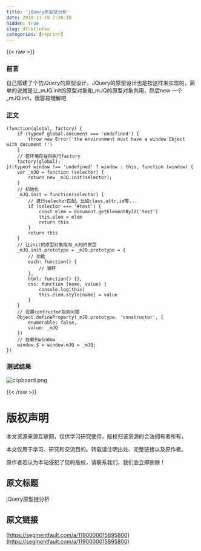 ```yaml
---
title: 'jQuery原型链分析' 
date: 2018-11-18 2:30:10
hidden: true
slug: dfcktlnfeo
categories: [reprint]
---
```


{{< raw >}}
<h3 id="articleHeader0">&#x524D;&#x8A00;</h3><p>&#x81EA;&#x5DF1;&#x642D;&#x5EFA;&#x4E86;&#x4E2A;&#x4EFF;jQuery&#x7684;&#x539F;&#x578B;&#x8BBE;&#x8BA1;&#xFF0C;JQuery&#x7684;&#x539F;&#x578B;&#x8BBE;&#x8BA1;&#x4E5F;&#x662F;&#x6309;&#x8FD9;&#x6837;&#x6765;&#x5B9E;&#x73B0;&#x7684;&#xFF0C;&#x7B80;&#x5355;&#x7684;&#x8BF4;&#x5C31;&#x662F;&#x8BA9;_mJQ.init&#x7684;&#x539F;&#x578B;&#x5BF9;&#x8C61;&#x548C;_mJQ&#x7684;&#x539F;&#x578B;&#x5BF9;&#x8C61;&#x5171;&#x7528;&#xFF0C;&#x7136;&#x540E;new &#x4E00;&#x4E2A;_mJQ.init&#xFF0C;&#x5F88;&#x5BB9;&#x6613;&#x7406;&#x89E3;&#x5427;</p><h3 id="articleHeader1">&#x6B63;&#x6587;</h3><div class="widget-codetool" style="display:none"><div class="widget-codetool--inner"><span class="selectCode code-tool" data-toggle="tooltip" data-placement="top" title="" data-original-title="&#x5168;&#x9009;"></span> <span type="button" class="copyCode code-tool" data-toggle="tooltip" data-placement="top" data-clipboard-text="(function(global, factory) {
    if (typeof global.document === &apos;undefined&apos;) {
        throw new Error(&apos;the environment must have a window Object with document !&apos;)
    }
    // &#x82E5;&#x73AF;&#x5883;&#x5B58;&#x5728;&#x5219;&#x6267;&#x884C;factory
    factory(global);
})(typeof window !== &apos;undefined&apos; ? window : this, function (window) {
    var _mJQ = function (selector) {
        return new _mJQ.init(selector);
    }
    // &#x521D;&#x59CB;&#x5316;
    _mJQ.init = function(selector) {
        // &#x8FDB;&#x884C;selector&#x5339;&#x914D;&#xFF0C;&#x6BD4;&#x5982;class,attr,id&#x7B49;...
        if (selector === &apos;#test&apos;) {
            const elem = document.getElementById(&apos;test&apos;)
            this.elem = elem
            return this
        }
        return this
    }
    // &#x8BA9;init&#x7684;&#x539F;&#x578B;&#x5BF9;&#x8C61;&#x6307;&#x5411;_mJQ&#x7684;&#x539F;&#x578B;
    _mJQ.init.prototype = _mJQ.prototype = {
        // &#x529F;&#x80FD;
        each: function() {
            // &#x5FAA;&#x73AF;
        },
        html: function() {},
        css: function (name, value) {
            console.log(this)
            this.elem.style[name] = value
        }
    }
    // &#x8BBE;&#x7F6E;contructor&#x6307;&#x5411;&#x95EE;&#x9898;
    Object.defineProperty(_mJQ.prototype, &apos;constructor&apos;, {
        enumerable: false,
        value: _mJQ
    })
    // &#x6302;&#x8F7D;&#x5230;window
    window.$ = window.mJQ = _mJQ;
})" title="" data-original-title="&#x590D;&#x5236;"></span> <span type="button" class="saveToNote code-tool" data-toggle="tooltip" data-placement="top" title="" data-original-title="&#x653E;&#x8FDB;&#x7B14;&#x8BB0;"></span></div></div><pre class="hljs javascript"><code>(<span class="hljs-function"><span class="hljs-keyword">function</span>(<span class="hljs-params">global, factory</span>) </span>{
    <span class="hljs-keyword">if</span> (<span class="hljs-keyword">typeof</span> global.document === <span class="hljs-string">&apos;undefined&apos;</span>) {
        <span class="hljs-keyword">throw</span> <span class="hljs-keyword">new</span> <span class="hljs-built_in">Error</span>(<span class="hljs-string">&apos;the environment must have a window Object with document !&apos;</span>)
    }
    <span class="hljs-comment">// &#x82E5;&#x73AF;&#x5883;&#x5B58;&#x5728;&#x5219;&#x6267;&#x884C;factory</span>
    factory(global);
})(<span class="hljs-keyword">typeof</span> <span class="hljs-built_in">window</span> !== <span class="hljs-string">&apos;undefined&apos;</span> ? <span class="hljs-built_in">window</span> : <span class="hljs-keyword">this</span>, <span class="hljs-function"><span class="hljs-keyword">function</span> (<span class="hljs-params">window</span>) </span>{
    <span class="hljs-keyword">var</span> _mJQ = <span class="hljs-function"><span class="hljs-keyword">function</span> (<span class="hljs-params">selector</span>) </span>{
        <span class="hljs-keyword">return</span> <span class="hljs-keyword">new</span> _mJQ.init(selector);
    }
    <span class="hljs-comment">// &#x521D;&#x59CB;&#x5316;</span>
    _mJQ.init = <span class="hljs-function"><span class="hljs-keyword">function</span>(<span class="hljs-params">selector</span>) </span>{
        <span class="hljs-comment">// &#x8FDB;&#x884C;selector&#x5339;&#x914D;&#xFF0C;&#x6BD4;&#x5982;class,attr,id&#x7B49;...</span>
        <span class="hljs-keyword">if</span> (selector === <span class="hljs-string">&apos;#test&apos;</span>) {
            <span class="hljs-keyword">const</span> elem = <span class="hljs-built_in">document</span>.getElementById(<span class="hljs-string">&apos;test&apos;</span>)
            <span class="hljs-keyword">this</span>.elem = elem
            <span class="hljs-keyword">return</span> <span class="hljs-keyword">this</span>
        }
        <span class="hljs-keyword">return</span> <span class="hljs-keyword">this</span>
    }
    <span class="hljs-comment">// &#x8BA9;init&#x7684;&#x539F;&#x578B;&#x5BF9;&#x8C61;&#x6307;&#x5411;_mJQ&#x7684;&#x539F;&#x578B;</span>
    _mJQ.init.prototype = _mJQ.prototype = {
        <span class="hljs-comment">// &#x529F;&#x80FD;</span>
        each: <span class="hljs-function"><span class="hljs-keyword">function</span>(<span class="hljs-params"></span>) </span>{
            <span class="hljs-comment">// &#x5FAA;&#x73AF;</span>
        },
        <span class="hljs-attr">html</span>: <span class="hljs-function"><span class="hljs-keyword">function</span>(<span class="hljs-params"></span>) </span>{},
        <span class="hljs-attr">css</span>: <span class="hljs-function"><span class="hljs-keyword">function</span> (<span class="hljs-params">name, value</span>) </span>{
            <span class="hljs-built_in">console</span>.log(<span class="hljs-keyword">this</span>)
            <span class="hljs-keyword">this</span>.elem.style[name] = value
        }
    }
    <span class="hljs-comment">// &#x8BBE;&#x7F6E;contructor&#x6307;&#x5411;&#x95EE;&#x9898;</span>
    <span class="hljs-built_in">Object</span>.defineProperty(_mJQ.prototype, <span class="hljs-string">&apos;constructor&apos;</span>, {
        <span class="hljs-attr">enumerable</span>: <span class="hljs-literal">false</span>,
        <span class="hljs-attr">value</span>: _mJQ
    })
    <span class="hljs-comment">// &#x6302;&#x8F7D;&#x5230;window</span>
    <span class="hljs-built_in">window</span>.$ = <span class="hljs-built_in">window</span>.mJQ = _mJQ;
})</code></pre><h3 id="articleHeader2">&#x6D4B;&#x8BD5;&#x7ED3;&#x679C;</h3><p><span class="img-wrap"><img data-src="/img/bVbeRn1?w=481&amp;h=254" src="https://static.alili.tech/img/bVbeRn1?w=481&amp;h=254" alt="clipboard.png" title="clipboard.png" style="cursor:pointer;display:inline"></span></p>
{{< /raw >}}

# 版权声明
本文资源来源互联网，仅供学习研究使用，版权归该资源的合法拥有者所有，

本文仅用于学习、研究和交流目的。转载请注明出处、完整链接以及原作者。

原作者若认为本站侵犯了您的版权，请联系我们，我们会立即删除！

## 原文标题
jQuery原型链分析

## 原文链接
[https://segmentfault.com/a/1190000015895800](https://segmentfault.com/a/1190000015895800)

